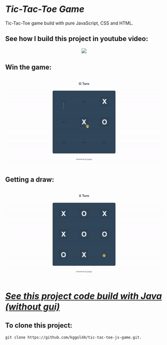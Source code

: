 # <i>Tic-Tac-Toe Game</i>


Tic-Tac-Toe game build with pure JavaScript, CSS and HTML.


## See how I build this project in youtube video:


<p align="center">
    <a href="https://www.youtube.com/watch?v=mcjz67BQ-IE"><img src="https://i.ytimg.com/vi/mcjz67BQ-IE/maxresdefault.jpg"></a>
</p>


## Win the game:


<p align="center">
    <img src="https://github.com/kggold4/tic-tac-toe-js-game/blob/main/gifs/x.gif">
</p>


## Getting a draw:


<p align="center">
    <img src="https://github.com/kggold4/tic-tac-toe-js-game/blob/main/gifs/draw.gif">
</p>


# <i>[See this project code build with Java (without gui)](https://github.com/kggold4/tic-tac-toe-java-game.git)</i>


## To clone this project:


```
git clone https://github.com/kggold4/tic-tac-toe-js-game.git.
```
